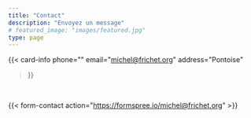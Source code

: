 ```yaml
---
title: "Contact"
description: "Envoyez un message"
# featured_image: "images/featured.jpg"
type: page
---
```


{{< card-info
phone=""
email="michel@frichet.org"
address="Pontoise"

> }}

<br>

{{< form-contact action="https://formspree.io/michel@frichet.org" >}}
